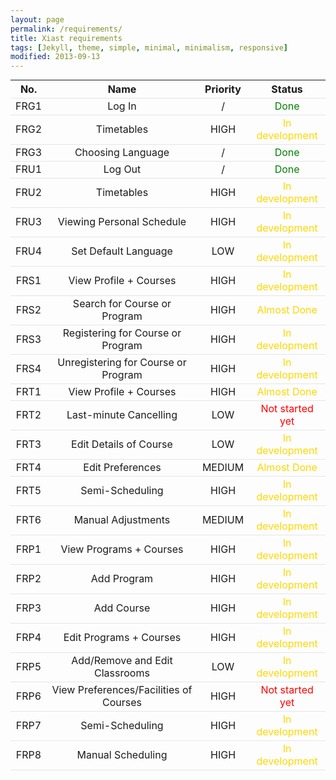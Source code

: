 ```yaml
---
layout: page
permalink: /requirements/
title: Xiast requirements
tags: [Jekyll, theme, simple, minimal, minimalism, responsive]
modified: 2013-09-13
---
```

<style>
table {
  margin:0;
  padding:0;
  border-collapse:collapse;
  width:100%;
}
tr {
  border-bottom: 1px solid #E5E5E5;
}
</style>

| No. | Name | Priority | Status |
|:---:|:-------:|:------:|:------:|
|FRG1|Log In|/|<font color='green'>Done</font>|
|FRG2|Timetables|HIGH|<font color='#FFD700'>In development</font>|
|FRG3|Choosing Language|/|<font color='green'>Done</font>|
|FRU1|Log Out|/|<font color='green'>Done</font>|
|FRU2|Timetables|HIGH|<font color='#FFD700'>In development</font>|
|FRU3|Viewing Personal Schedule|HIGH|<font color='#FFD700'>In development</font>|
|FRU4|Set Default Language|LOW|<font color='#FFD700'>In development</font>|
|FRS1|View Profile + Courses|HIGH|<font color='#FFD700'>In development</font>|
|FRS2|Search for Course or Program|HIGH|<font color='#FFD700'>Almost Done</font>|
|FRS3|Registering for Course or Program|HIGH|<font color='#FFD700'>In development</font>|
|FRS4|Unregistering for Course or Program|HIGH|<font color='#FFD700'>In development</font>|
|FRT1|View Profile + Courses|HIGH|<font color='#FFD700'>Almost Done</font>|
|FRT2|Last-minute Cancelling|LOW|<font color='red'>Not started yet</font>|
|FRT3|Edit Details of Course|LOW|<font color='#FFD700'>In development</font>|
|FRT4|Edit Preferences|MEDIUM|<font color='#FFD700'>Almost Done</font>|
|FRT5|Semi-Scheduling|HIGH|<font color='#FFD700'>In development</font>|
|FRT6|Manual Adjustments|MEDIUM|<font color='#FFD700'>In development</font>|
|FRP1|View Programs + Courses|HIGH|<font color='#FFD700'>In development</font>|
|FRP2|Add Program|HIGH|<font color='#FFD700'>In development</font>|
|FRP3|Add Course|HIGH|<font color='#FFD700'>In development</font>|
|FRP4|Edit Programs + Courses|HIGH|<font color='#FFD700'>In development</font>|
|FRP5|Add/Remove and Edit Classrooms|LOW|<font color='#FFD700'>In development</font>|
|FRP6|View Preferences/Facilities of Courses|HIGH|<font color='red'>Not started yet</font>|
|FRP7|Semi-Scheduling|HIGH|<font color='#FFD700'>In development</font>|
|FRP8|Manual Scheduling|HIGH|<font color='#FFD700'>In development</font>|

